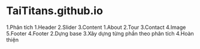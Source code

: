# TaiTitans.github.io
1.Phân tích
    1.Header
    2.Slider
    3.Content
        1.About
        2.Tour
        3.Contact
        4.Image
        5.Footer
    4.Footer
2.Dựng base
3.Xây dựng từng phần theo phân tích
4.Hoàn thiện
